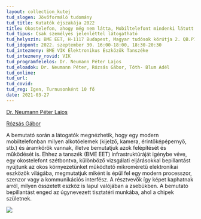 ```yaml
---
layout: collection_kutej
tud_slogen: Jövőformáló tudomány
tud_title: Kutatók éjszakája 2022
title: Okostelefon, ahogy még nem látta, Mobiltelefont mindenki látott már. Na, de mi van egy mobiltelefonban?
tud_tipus: Csak személyes jelenléttel látogatható
tud_helyszin: BME EET, H-1117 Budapest, Magyar tudósok körútja 2. QB.P115 (P1 alagsorban található üvegajtón túl)
tud_idopont: 2022. szeptember 30. 16:00-18:00, 18:30-20:30
tud_intezmeny: BME VIK Elektronikus Eszközök Tanszéke
tud_intezmeny_rovid: VIK
tud_programfelelos: Dr. Neumann Péter Lajos
tud_eloadok: Dr. Neumann Péter, Rózsás Gábor, Tóth- Blum Adél
tud_online:
tud_url:
tud_covid:
tud_reg: Igen, Turnusonként 10 fő
date: 2021-03-27
---
```

<a href="https://www.eet.bme.hu/munkatarsak/?id=neumann" about:_blank> Dr. Neumann Péter Lajos</a>
<br>

<a href="https://www.eet.bme.hu/munkatarsak/?id=rozsas" about:_blank> Rózsás Gábor</a>


A bemutató során a látogatók megnézhetik, hogy egy modern mobiltelefonban milyen alkotóelemek (kijelző, kamera, érintőképépernyő, stb.) és áramkörök vannak, illetve bemutatjuk azok felépítését és működését is. Ehhez a tanszék (BME EET) infrastruktúráját igénybe véve, egy okostelefont szétbontva, különböző vizsgálati eljárásokkal bepillantást nyújtunk az okos környezetünket működtető mikroméretű elektronikai eszközök világába, megmutatjuk miként is épül fel egy modern processzor, szenzor vagy a kommunikációs interfész. A résztvevők így képet kaphatnak arról, milyen összetett eszköz is lapul valójában a zsebükben. A bemutató bepillantást enged az úgynevezett tisztatéri munkába, ahol a chipek születnek.


<img src="images/okostelefon-ahogy-meg-nem-latta.jpg" max-width="500" class="center"> 

